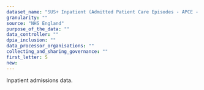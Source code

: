 ```yaml
---
dataset_name: "SUS+ Inpatient (Admitted Patient Care Episodes - APCE - and Admitted Patient Care Spells - APCS)"
granularity: ""
source: "NHS England"
purpose_of_the_data: ""
data_controller: ""
dpia_inclusion: ""
data_processor_organisations: ""
collecting_and_sharing_governance: ""
first_letter: S
new: 
---
```

Inpatient admissions data.